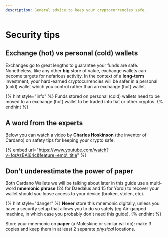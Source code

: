 ```yaml
---
description: General advice to keep your cryptocurrencies safe.
---
```


# Security tips

## Exchange \(hot\) vs personal \(cold\) wallets

Exchanges go to great lengths to guarantee your funds are safe. Nonetheless, like any other **big** store of value, exchange wallets can become targets for nefarious activity. In the context of a **long-term** investment, your hard-earned cryptocurrencies will be safer in a personal \(cold\) wallet which you control rather than an exchange \(hot\) wallet.  

{% hint style="info" %}
 Funds stored on personal \(cold\) wallets need to be moved to an exchange \(hot\) wallet to be traded into fiat or other cryptos.
{% endhint %}

## A word from the experts

Below you can watch a video by **Charles Hoskinson** \(the inventor of Cardano\) on safety tips for keeping your crypto safe. 

{% embed url="https://www.youtube.com/watch?v=fqrAzBAi64c&feature=emb\_title" %}

## Don't underestimate the power of paper

Both Cardano Wallets we will be talking about later in this guide use a multi-word **mnemonic phrase** \(24 for Daedalus and 15 for Yoroi\) to recover your wallet should you loose access to your device \(broken, stolen, etc\). 

{% hint style="danger" %}
**Never** store this mnemonic digitally, unless you have a security setup that allows you to do so safely \(eg Air-gapped machine, in which case you probably don't need this guide\). 
{% endhint %}

Store your mnemonic on **paper** \(a Moleskine or similar will do\): make 3 copies and keep them in at least 2 separate _physical_ locations. 

